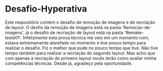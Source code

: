 # Desafio-Hyperativa

Este respositório contém o desafio de remoção de imagens e de recriação de layout. O desfio da remoção de imagens está na pasta 'Remocao-de-imagens', já o desafio de recriação de layout está na pasta 'Remake-teste01'. Infelizmente esta prova técnica me veio em um momento ruim, estava extremamente atarefado no momento e tive pouco tempo para realizar o desafio. Fiz o melhor que pude no pouco tempo que tive. Não tive tempo também para realizar a recriação do segundo layout. Mas acho que com apenas a recriação do primeiro layout vocês terão como avaliar minha competências técnicas. Desde já, agradeço pela oportunidade.
